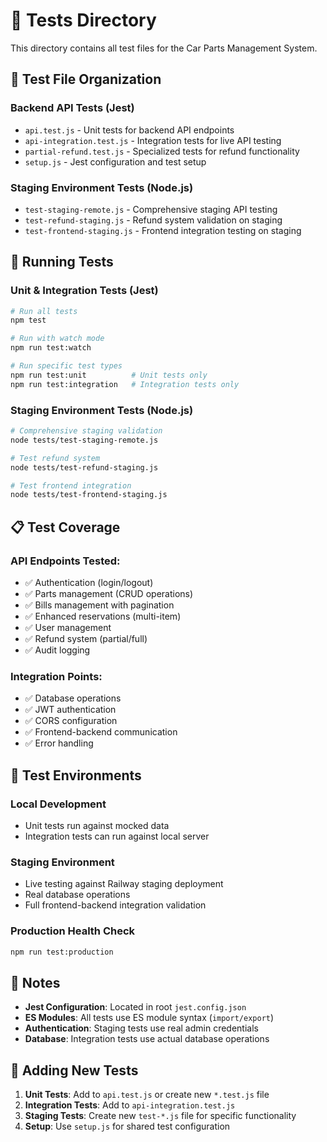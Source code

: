 # 🧪 Tests Directory

This directory contains all test files for the Car Parts Management System.

## 📂 Test File Organization

### **Backend API Tests (Jest)**
- `api.test.js` - Unit tests for backend API endpoints
- `api-integration.test.js` - Integration tests for live API testing  
- `partial-refund.test.js` - Specialized tests for refund functionality
- `setup.js` - Jest configuration and test setup

### **Staging Environment Tests (Node.js)**
- `test-staging-remote.js` - Comprehensive staging API testing
- `test-refund-staging.js` - Refund system validation on staging
- `test-frontend-staging.js` - Frontend integration testing on staging

## 🚀 Running Tests

### **Unit & Integration Tests (Jest)**
```bash
# Run all tests
npm test

# Run with watch mode
npm run test:watch

# Run specific test types
npm run test:unit          # Unit tests only
npm run test:integration   # Integration tests only
```

### **Staging Environment Tests (Node.js)**
```bash
# Comprehensive staging validation
node tests/test-staging-remote.js

# Test refund system
node tests/test-refund-staging.js

# Test frontend integration
node tests/test-frontend-staging.js
```

## 📋 Test Coverage

### **API Endpoints Tested:**
- ✅ Authentication (login/logout)
- ✅ Parts management (CRUD operations)
- ✅ Bills management with pagination
- ✅ Enhanced reservations (multi-item)
- ✅ User management
- ✅ Refund system (partial/full)
- ✅ Audit logging

### **Integration Points:**
- ✅ Database operations
- ✅ JWT authentication
- ✅ CORS configuration
- ✅ Frontend-backend communication
- ✅ Error handling

## 🎯 Test Environments

### **Local Development**
- Unit tests run against mocked data
- Integration tests can run against local server

### **Staging Environment**
- Live testing against Railway staging deployment
- Real database operations
- Full frontend-backend integration validation

### **Production Health Check**
```bash
npm run test:production
```

## 📝 Notes

- **Jest Configuration**: Located in root `jest.config.json`
- **ES Modules**: All tests use ES module syntax (`import/export`)
- **Authentication**: Staging tests use real admin credentials
- **Database**: Integration tests use actual database operations

## 🔧 Adding New Tests

1. **Unit Tests**: Add to `api.test.js` or create new `*.test.js` file
2. **Integration Tests**: Add to `api-integration.test.js`
3. **Staging Tests**: Create new `test-*.js` file for specific functionality
4. **Setup**: Use `setup.js` for shared test configuration
